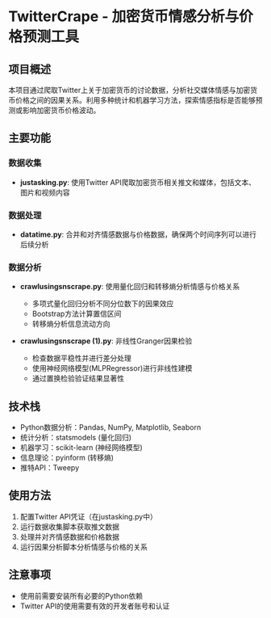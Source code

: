 # TwitterCrape - 加密货币情感分析与价格预测工具

## 项目概述
本项目通过爬取Twitter上关于加密货币的讨论数据，分析社交媒体情感与加密货币价格之间的因果关系。利用多种统计和机器学习方法，探索情感指标是否能够预测或影响加密货币价格波动。

## 主要功能

### 数据收集
- **justasking.py**: 使用Twitter API爬取加密货币相关推文和媒体，包括文本、图片和视频内容

### 数据处理
- **datatime.py**: 合并和对齐情感数据与价格数据，确保两个时间序列可以进行后续分析

### 数据分析
- **crawlusingsnscrape.py**: 使用量化回归和转移熵分析情感与价格关系
  - 多项式量化回归分析不同分位数下的因果效应
  - Bootstrap方法计算置信区间
  - 转移熵分析信息流动方向

- **crawlusingsnscrape (1).py**: 非线性Granger因果检验
  - 检查数据平稳性并进行差分处理
  - 使用神经网络模型(MLPRegressor)进行非线性建模
  - 通过置换检验验证结果显著性

## 技术栈
- Python数据分析：Pandas, NumPy, Matplotlib, Seaborn
- 统计分析：statsmodels (量化回归)
- 机器学习：scikit-learn (神经网络模型)
- 信息理论：pyinform (转移熵)
- 推特API：Tweepy

## 使用方法
1. 配置Twitter API凭证（在justasking.py中）
2. 运行数据收集脚本获取推文数据
3. 处理并对齐情感数据和价格数据
4. 运行因果分析脚本分析情感与价格的关系

## 注意事项
- 使用前需要安装所有必要的Python依赖
- Twitter API的使用需要有效的开发者账号和认证
